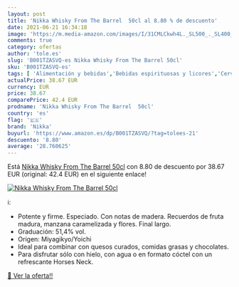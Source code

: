 ```yaml
---
layout: post
title: 'Nikka Whisky From The Barrel  50cl al 8.80 % de descuento'
date: 2021-06-21 16:34:18
image: 'https://m.media-amazon.com/images/I/31CMLCkwh4L._SL500_._SL400_.jpg'
comments: true
category: ofertas
author: 'tole.es'
slug: 'B001TZASVQ-es Nikka Whisky From The Barrel 50cl'
sku: 'B001TZASVQ-es'
tags: [ 'Alimentación y bebidas','Bebidas espirituosas y licores','Cervezas, vinos y licores','Whisky','nikka','whisky', ]
actualPrice: 38.67 EUR
currency: EUR
price: 38.67
comparePrice: 42.4 EUR
prodname: 'Nikka Whisky From The Barrel  50cl'
country: 'es'
flag: '🇪🇸'
brand: 'Nikka'
buyurl: 'https://www.amazon.es/dp/B001TZASVQ/?tag=tolees-21'
descuento: '8.80'
average: '28.760625'
---
```


Está [Nikka Whisky From The Barrel  50cl](https://www.amazon.es/dp/B001TZASVQ/?tag=tolees-21) con 8.80 de descuento por 38.67 EUR (original: 42.4 EUR) en el siguiente enlace!

[![Nikka Whisky From The Barrel  50cl](https://m.media-amazon.com/images/I/31CMLCkwh4L._SL500_._SL400_.jpg)](https://www.amazon.es/dp/B001TZASVQ/?tag=tolees-21)

ℹ️:

- Potente y firme. Especiado. Con notas de madera. Recuerdos de fruta madura, manzana caramelizada y flores. Final largo.
- Graduación: 51,4% vol.
- Origen: Miyagikyo/Yoichi
- Ideal para combinar con quesos curados, comidas grasas y chocolates.
- Para disfrutar sólo con hielo, con agua o en formato cóctel con un refrescante Horses Neck.

[🛒 Ver la oferta!!](https://www.amazon.es/dp/B001TZASVQ/?tag=tolees-21)

